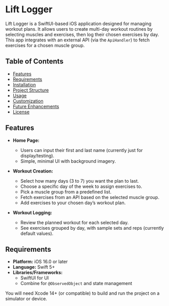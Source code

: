 # Lift Logger 

Lift Logger is a SwiftUI-based iOS application designed for managing workout plans. It allows users to create multi-day workout routines by selecting muscles and exercises, then log their chosen exercises by day. This app integrates with an external API (via the `ApiHandler`) to fetch exercises for a chosen muscle group.

## Table of Contents
- [Features](#features)
- [Requirements](#requirements)
- [Installation](#installation)
- [Project Structure](#project-structure)
- [Usage](#usage)
- [Customization](#customization)
- [Future Enhancements](#future-enhancements)
- [License](#license)

## Features
- **Home Page:** 
  - Users can input their first and last name (currently just for display/testing).
  - Simple, minimal UI with background imagery.

- **Workout Creation:**
  - Select how many days (3 to 7) you want the plan to last.
  - Choose a specific day of the week to assign exercises to.
  - Pick a muscle group from a predefined list.
  - Fetch exercises from an API based on the selected muscle group.
  - Add exercises to your chosen day’s workout plan.

- **Workout Logging:**
  - Review the planned workout for each selected day.
  - See exercises grouped by day, with sample sets and reps (currently default values).

## Requirements
- **Platform:** iOS 16.0 or later
- **Language:** Swift 5+
- **Libraries/Frameworks:** 
  - SwiftUI for UI
  - Combine for `@ObservedObject` and state management

You will need Xcode 14+ (or compatible) to build and run the project on a simulator or device.
